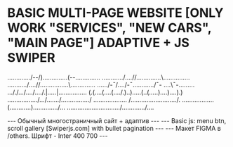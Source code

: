 # BASIC MULTI-PAGE WEBSITE [ONLY WORK "SERVICES", "NEW CARS", "MAIN PAGE"] ADAPTIVE + JS SWIPER #

............./--/)..............(\--\..............
............/....//..............\\....\...........
.........../....//................\\....\..........
....../-¯/..../-¯\............/¯- ....\¯-\.........
..././.../..../..../.|_....._|.\....\....\...\.\...
(.(....(....(..../.)..).....(..(.\....)....)....).)
.\................\/.../....\...\/................/
..\................. /........\................../.
....\..............(............)............../...
......\.............\.........../............./....

--- Обычный многостраничный сайт + адаптив --- 
--- Basic js: menu btn, scroll gallery [Swiperjs.com] with bullet pagination ---
--- Макет FIGMA в /others. Шрифт - Inter 400 700 ---

